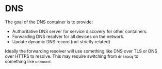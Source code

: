 # DNS

The goal of the DNS container is to provide:

* Authoritative DNS server for service discovery for other containers.
* Forwarding DNS resolver for all devices on the network.
* Update dynamic DNS record (not strictly related)

Ideally the forwarding resolver will use something like DNS over TLS
or DNS over HTTPS to resolve. This may require switching from `dnsmasq`
to something like `unbound`.

